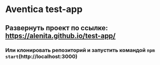 # Aventica test-app

## Развернуть проект по ссылке: https://alenita.github.io/test-app/

### Или клонировать репозиторий и запустить командой `npm start`(http://localhost:3000)
